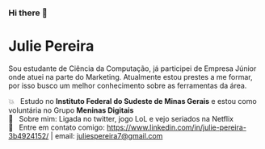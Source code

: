 ### Hi there 👋

<!--
**juliespereira/juliespereira** is a ✨ _special_ ✨ repository because its `README.md` (this file) appears on your GitHub profile.

Here are some ideas to get you started:

- 🔭 I’m currently working on ...
- 🌱 I’m currently learning ...
- 👯 I’m looking to collaborate on ...
- 🤔 I’m looking for help with ...
- 💬 Ask me about ...
- 📫 How to reach me: ...
- 😄 Pronouns: ...
- ⚡ Fun fact: ...


- Sou estudante de Ciência da Computação, já participei de Empresa Júnior onde atuei na parte do Marketing. Atualmente estou prestes a me formar e estou em busca de um melhor conhecimento sobre as ferramentas da área.
- Email: juliespereira7@gmail.com | LinkedIn: https://www.linkedin.com/in/julie-pereira-3b4924152/ 
- Estudo no Instituto Federal do Sudeste de Minas Gerais e estou como voluntária no Grupo Meninas Digitais
- Unity, FIGMA e UX Design
- Em que você procura colaborar
- Com o que você pode ajudar quem estiver precisando
- Como entrar com contato com você

```markdown
-->
# Julie Pereira

Sou estudante de Ciência da Computação, já participei de Empresa Júnior onde atuei na parte do Marketing. Atualmente estou prestes a me formar, por isso busco um melhor conhecimento sobre as ferramentas da área.

:boom:  &nbsp; Estudo no **Instituto Federal do Sudeste de Minas Gerais** e estou como voluntária no Grupo **Meninas Digitais**
 <br/> 💬  &nbsp; Sobre mim: Ligada no twitter, jogo LoL e vejo seriados na Netflix
 <br/> :email: &nbsp; Entre em contato comigo: https://www.linkedin.com/in/julie-pereira-3b4924152/
| 
email: juliespereira7@gmail.com

```

